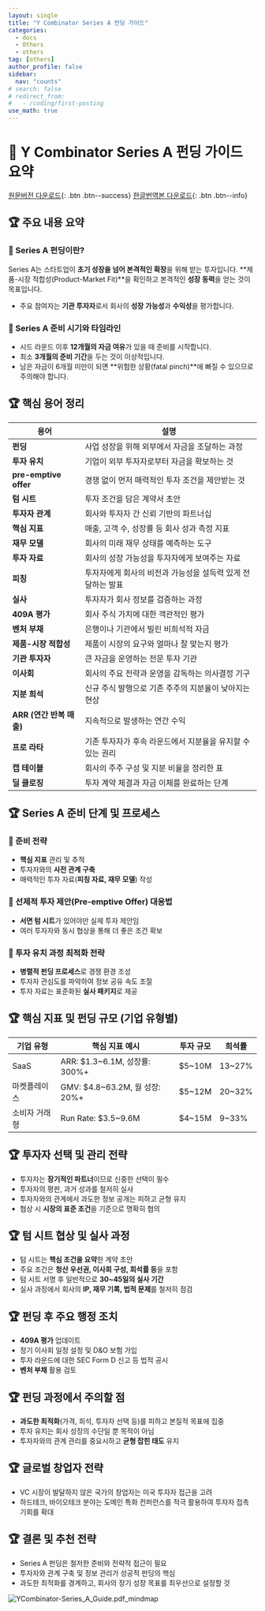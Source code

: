 ```yaml
---
layout: single
title: "Y Combinator Series A 펀딩 가이드"
categories:
  - docs
  - Others
  - others
tag: [others]
author_profile: false
sidebar:
  nav: "counts"
# search: false
# redirect_from:
#   - /coding/first-posting
use_math: true
---
```


# 👑 Y Combinator Series A 펀딩 가이드 요약

[원문버전 다운로드]({{site.url}}/assets/files/Y-Combinator-Series-A-en.pdf){: .btn .btn--success}
[한글번역본 다운로드]({{site.url}}/assets/files/Y-Combinator-Series-A-ko.pdf){: .btn .btn--info}

## 🏆 주요 내용 요약

### 🥑 Series A 펀딩이란?

Series A는 스타트업이 **초기 성장을 넘어 본격적인 확장**을 위해 받는 투자입니다. **제품-시장 적합성(Product-Market Fit)**을 확인하고 본격적인 **성장 동력**을 얻는 것이 목표입니다.

- 주요 참여자는 **기관 투자자**로서 회사의 **성장 가능성**과 **수익성**을 평가합니다.

### 🥑 Series A 준비 시기와 타임라인

- 시드 라운드 이후 **12개월의 자금 여유**가 있을 때 준비를 시작합니다.
- 최소 **3개월의 준비 기간**을 두는 것이 이상적입니다.
- 남은 자금이 6개월 미만이 되면 **위험한 상황(fatal pinch)**에 빠질 수 있으므로 주의해야 합니다.

## 🏆 핵심 용어 정리

| 용어                     | 설명                                                        |
| ------------------------ | ----------------------------------------------------------- |
| **펀딩**                 | 사업 성장을 위해 외부에서 자금을 조달하는 과정              |
| **투자 유치**            | 기업이 외부 투자자로부터 자금을 확보하는 것                 |
| **pre-emptive offer**    | 경쟁 없이 먼저 매력적인 투자 조건을 제안받는 것             |
| **텀 시트**              | 투자 조건을 담은 계약서 초안                                |
| **투자자 관계**          | 회사와 투자자 간 신뢰 기반의 파트너십                       |
| **핵심 지표**            | 매출, 고객 수, 성장률 등 회사 성과 측정 지표                |
| **재무 모델**            | 회사의 미래 재무 상태를 예측하는 도구                       |
| **투자 자료**            | 회사의 성장 가능성을 투자자에게 보여주는 자료               |
| **피칭**                 | 투자자에게 회사의 비전과 가능성을 설득력 있게 전달하는 발표 |
| **실사**                 | 투자자가 회사 정보를 검증하는 과정                          |
| **409A 평가**            | 회사 주식 가치에 대한 객관적인 평가                         |
| **벤처 부채**            | 은행이나 기관에서 빌린 비희석적 자금                        |
| **제품-시장 적합성**     | 제품이 시장의 요구와 얼마나 잘 맞는지 평가                  |
| **기관 투자자**          | 큰 자금을 운영하는 전문 투자 기관                           |
| **이사회**               | 회사의 주요 전략과 운영을 감독하는 의사결정 기구            |
| **지분 희석**            | 신규 주식 발행으로 기존 주주의 지분율이 낮아지는 현상       |
| **ARR (연간 반복 매출)** | 지속적으로 발생하는 연간 수익                               |
| **프로 라타**            | 기존 투자자가 후속 라운드에서 지분율을 유지할 수 있는 권리  |
| **캡 테이블**            | 회사의 주주 구성 및 지분 비율을 정리한 표                   |
| **딜 클로징**            | 투자 계약 체결과 자금 이체를 완료하는 단계                  |

## 🏆 Series A 준비 단계 및 프로세스

### 🥑 준비 전략

- **핵심 지표** 관리 및 추적
- 투자자와의 **사전 관계 구축**
- 매력적인 투자 자료(**피칭 자료, 재무 모델**) 작성

### 🥑 선제적 투자 제안(Pre-emptive Offer) 대응법

- **서면 텀 시트**가 있어야만 실제 투자 제안임
- 여러 투자자와 동시 협상을 통해 더 좋은 조건 확보

### 🥑 투자 유치 과정 최적화 전략

- **병렬적 펀딩 프로세스**로 경쟁 환경 조성
- 투자자 관심도를 파악하여 정보 공유 속도 조절
- 투자 자료는 표준화된 **실사 패키지**로 제공

## 🏆 핵심 지표 및 펀딩 규모 (기업 유형별)

| 기업 유형     | 핵심 지표 예시                 | 투자 규모 | 희석률 |
| ------------- | ------------------------------ | --------- | ------ |
| SaaS          | ARR: $1.3~6.1M, 성장률: 300%+  | $5~10M    | 13~27% |
| 마켓플레이스  | GMV: $4.8~63.2M, 월 성장: 20%+ | $5~12M    | 20~32% |
| 소비자 거래형 | Run Rate: $3.5~9.6M            | $4~15M    | 9~33%  |

## 🏆 투자자 선택 및 관리 전략

- 투자자는 **장기적인 파트너**이므로 신중한 선택이 필수
- 투자자의 평판, 과거 성과를 철저히 실사
- 투자자와의 관계에서 과도한 정보 공개는 피하고 균형 유지
- 협상 시 **시장의 표준 조건**을 기준으로 명확히 협의

## 🏆 텀 시트 협상 및 실사 과정

- 텀 시트는 **핵심 조건을 요약**한 계약 초안
- 주요 조건은 **청산 우선권, 이사회 구성, 희석률 등**을 포함
- 텀 시트 서명 후 일반적으로 **30~45일의 실사 기간**
- 실사 과정에서 회사의 **IP, 재무 기록, 법적 문제**를 철저히 점검

## 🏆 펀딩 후 주요 행정 조치

- **409A 평가** 업데이트
- 정기 이사회 일정 설정 및 D&O 보험 가입
- 투자 라운드에 대한 SEC Form D 신고 등 법적 공시
- **벤처 부채** 활용 검토

## 🏆 펀딩 과정에서 주의할 점

- **과도한 최적화**(가격, 희석, 투자자 선택 등)를 피하고 본질적 목표에 집중
- 투자 유치는 회사 성장의 수단일 뿐 목적이 아님
- 투자자와의 관계 관리를 중요시하고 **균형 잡힌 태도** 유지

## 🏆 글로벌 창업자 전략

- VC 시장이 발달하지 않은 국가의 창업자는 미국 투자자 접근을 고려
- 하드테크, 바이오테크 분야는 도메인 특화 컨퍼런스를 적극 활용하여 투자자 접촉 기회를 확대

## 🏆 결론 및 추천 전략

- Series A 펀딩은 철저한 준비와 전략적 접근이 필요
- 투자자와 관계 구축 및 정보 관리가 성공적 펀딩의 핵심
- 과도한 최적화를 경계하고, 회사의 장기 성장 목표를 최우선으로 설정할 것

![YCombinator-Series_A_Guide.pdf_mindmap]({{site.url}}/images/2025-03-26-Y-Combinator-Series-A/YCombinator-Series_A_Guide.png)
